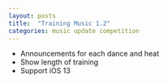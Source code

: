 ```yaml
---
layout: posts
title:  "Training Music 1.2"
categories: music update competition
---
```

- Announcements for each dance and heat
- Show length of training
- Support iOS 13

